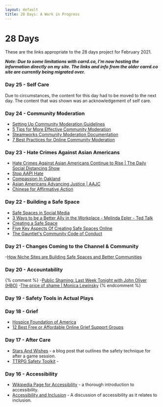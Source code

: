```yaml
---
layout: default
title: 28 Days: A Work in Progress
---
```


# 28 Days

These are the links appropriate to the 28 days project for February 2021.

***Note: Due to some limitations with carrd.co, I'm now hosting the information directly on my site. The links and info from the older carrd.co site are currently being migrated over.***

### Day 25 - Self Care

Due to circumstances, the content for this day had to be moved to the next day. The content that was shown was an acknowledgement of self care.

### Day 24 - Community Moderation

- [Setting Up Community Moderation Guidelines](https://www.getopensocial.com/blog/community-management/setting-community-moderation-guidelines)
- [5 Tips for More Effective Community Moderation](https://www.socialmediatoday.com/social-business/5-tips-more-effective-community-moderation)
- [Steamworks Community Moderation Documentation](https://partner.steamgames.com/doc/marketing/community_moderation)
- [7 Best Practices for Online Community Moderation](https://www.higherlogic.com/blog/community-moderation-best-practices/)

### Day 23 - Hate Crimes Against Asian Americans

- [Hate Crimes Against Asian Americans Continue to Rise | The Daily Social Distancing Show](https://www.youtube.com/watch?v=L9hJed6P4Hk)
- [Stop AAPI Hate](httos://stopaapihate.org)
- [Compassion In Oakland](https://compassioninoakland.org)
- [Asian Americans Advancing Justice | AAJC](https://www.advancingjustice-aajc.org)
- [Chinese for Affirmative Action](https://caasf.org)

### Day 22 - Building a Safe Space

- [Safe Spaces in Social Media](https://everydayfeminism.com/2017/10/safe-spaces-on-social-media/)
- [3 Ways to be a Better Ally in the Workplace - Melinda Epler - Ted Talk](https://www.youtube.com/watch?v=k12j-E1LsUU)
- [Creating a Safe Space](https://werise-toolkit.org/en/system/tdf/pdf/tools/creating-a-safe-space.pdf?file=1&force=)
- [Five Key Aspects Of Creating Safe Spaces Online](https://www.forbes.com/sites/forbescoachescouncil/2020/09/04/five-key-aspects-of-creating-safe-spaces-online/?sh=6aba7106a5fb)
- [The Gauntlet's Community Code of Conduct](https://www.gauntlet-rpg.com/community-code-of-conduct.html)

### Day 21 - Changes Coming to the Channel & Community

-[How Niche Sites are Building Safe Spaces and Better Communities](https://modelviewculture.com/pieces/how-niche-sites-are-building-safe-spaces-and-better-communities)

### Day 20 - Accountability

{% comment %}
-[Public Shaming: Last Week Tonight with John Oliver (HBO)](https://www.youtube.com/watch?v=Yq7Eh6JTKIg)
-[The price of shame | Monica Lewinsky](https://www.ted.com/talks/monica_lewinsky_the_price_of_shame)
{% endcomment %}


### Day 19 - Safety Tools in Actual Plays

### Day 18 - Grief

- [Hospice Foundation of America](https://hospicefoundation.org/Grief/Support-Groups)
- [12 Best Free or Affordable Online Grief Support Groups](https://www.joincake.com/blog/online-grief-support-groups/)

### Day 17 - After Care

- [Stars And Wishes](https://www.gauntlet-rpg.com/blog/stars-and-wishes) - a blog post that outlines the safety technique for after a game session.
- [TTRPG Safety Toolkit](bit.ly/ttrpgsafetytoolkit) -

### Day 16 - Accessibility

- [Wikipedia Page for Accessibility](https://en.wikipedia.org/wiki/Accessibility) - a thorough introduction to accessibility.
- [Accessibility and Inclusion](https://youth.gov/youth-topics/inclusion-and-accessibility) - A discussion of accessibility as it relates to inclusion.
